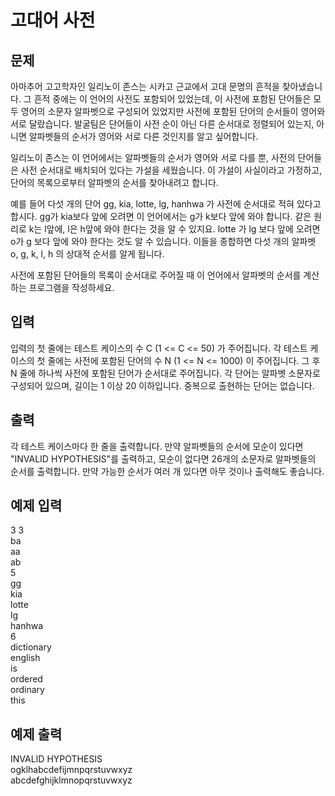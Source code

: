 # 고대어 사전

## 문제

아마추어 고고학자인 일리노이 존스는 시카고 근교에서 고대 문명의 흔적을 찾아냈습니다. 그 흔적 중에는 이 언어의 사전도 포함되어 있었는데, 이 사전에 포함된 단어들은 모두 영어의 소문자 알파벳으로 구성되어 있었지만 사전에 포함된 단어의 순서들이 영어와 서로 달랐습니다. 발굴팀은 단어들이 사전 순이 아닌 다른 순서대로 정렬되어 있는지, 아니면 알파벳들의 순서가 영어와 서로 다른 것인지를 알고 싶어합니다.

일리노이 존스는 이 언어에서는 알파벳들의 순서가 영어와 서로 다를 뿐, 사전의 단어들은 사전 순서대로 배치되어 있다는 가설을 세웠습니다. 이 가설이 사실이라고 가정하고, 단어의 목록으로부터 알파벳의 순서를 찾아내려고 합니다.

예를 들어 다섯 개의 단어 gg, kia, lotte, lg, hanhwa 가 사전에 순서대로 적혀 있다고 합시다. gg가 kia보다 앞에 오려면 이 언어에서는 g가 k보다 앞에 와야 합니다. 같은 원리로 k는 l앞에, l은 h앞에 와야 한다는 것을 알 수 있지요. lotte 가 lg 보다 앞에 오려면 o가 g 보다 앞에 와야 한다는 것도 알 수 있습니다. 이들을 종합하면 다섯 개의 알파벳 o, g, k, l, h 의 상대적 순서를 알게 됩니다.

사전에 포함된 단어들의 목록이 순서대로 주어질 때 이 언어에서 알파벳의 순서를 계산하는 프로그램을 작성하세요.


## 입력

입력의 첫 줄에는 테스트 케이스의 수 C (1 <= C <= 50) 가 주어집니다. 각 테스트 케이스의 첫 줄에는 사전에 포함된 단어의 수 N (1 <= N <= 1000) 이 주어집니다. 그 후 N 줄에 하나씩 사전에 포함된 단어가 순서대로 주어집니다. 각 단어는 알파벳 소문자로 구성되어 있으며, 길이는 1 이상 20 이하입니다. 중복으로 출현하는 단어는 없습니다.


## 출력

각 테스트 케이스마다 한 줄을 출력합니다. 만약 알파벳들의 순서에 모순이 있다면 "INVALID HYPOTHESIS"를 출력하고, 모순이 없다면 26개의 소문자로 알파벳들의 순서를 출력합니다. 만약 가능한 순서가 여러 개 있다면 아무 것이나 출력해도 좋습니다.


## 예제 입력
  
3 
3  
ba  
aa  
ab  
5  
gg  
kia  
lotte  
lg  
hanhwa  
6  
dictionary  
english  
is  
ordered  
ordinary  
this  


## 예제 출력

INVALID HYPOTHESIS  
ogklhabcdefijmnpqrstuvwxyz  
abcdefghijklmnopqrstuvwxyz  
